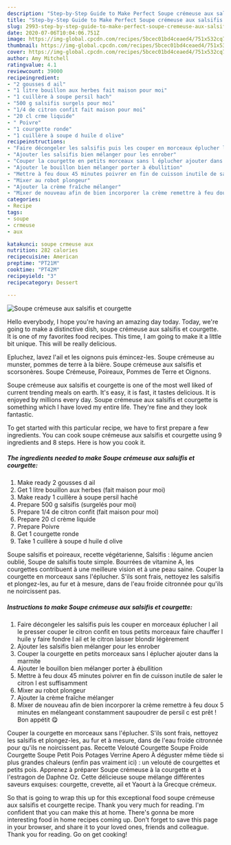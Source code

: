 ```yaml
---
description: "Step-by-Step Guide to Make Perfect Soupe crémeuse aux salsifis et courgette"
title: "Step-by-Step Guide to Make Perfect Soupe crémeuse aux salsifis et courgette"
slug: 2993-step-by-step-guide-to-make-perfect-soupe-cremeuse-aux-salsifis-et-courgette
date: 2020-07-06T10:04:06.751Z
image: https://img-global.cpcdn.com/recipes/5bcec01bd4ceaed4/751x532cq70/soupe-cremeuse-aux-salsifis-et-courgette-photo-principale-de-la-recette.jpg
thumbnail: https://img-global.cpcdn.com/recipes/5bcec01bd4ceaed4/751x532cq70/soupe-cremeuse-aux-salsifis-et-courgette-photo-principale-de-la-recette.jpg
cover: https://img-global.cpcdn.com/recipes/5bcec01bd4ceaed4/751x532cq70/soupe-cremeuse-aux-salsifis-et-courgette-photo-principale-de-la-recette.jpg
author: Amy Mitchell
ratingvalue: 4.1
reviewcount: 39000
recipeingredient:
- "2 gousses d ail"
- "1 litre bouillon aux herbes fait maison pour moi"
- "1 cuillère à soupe persil hach"
- "500 g salsifis surgels pour moi"
- "1/4 de citron confit fait maison pour moi"
- "20 cl crme liquide"
- " Poivre"
- "1 courgette ronde"
- "1 cuillère à soupe d huile d olive"
recipeinstructions:
- "Faire décongeler les salsifis puis les couper en morceaux éplucher l ail le presser couper le citron confit en tous petits morceaux faire chauffer l huile y faire fondre l ail et le citron laisser blondir légèrement"
- "Ajouter les salsifis bien mélanger pour les enrober"
- "Couper la courgette en petits morceaux sans l éplucher ajouter dans la marmite"
- "Ajouter le bouillon bien mélanger porter à ébullition"
- "Mettre à feu doux 45 minutes poivrer en fin de cuisson inutile de saler le citron l est suffisamment"
- "Mixer au robot plongeur"
- "Ajouter la crème fraîche mélanger"
- "Mixer de nouveau afin de bien incorporer la crème remettre à feu doux 5 minutes en mélangeant constamment saupoudrer de persil c est prêt ! Bon appétit 😋"
categories:
- Recipe
tags:
- soupe
- crmeuse
- aux

katakunci: soupe crmeuse aux 
nutrition: 282 calories
recipecuisine: American
preptime: "PT21M"
cooktime: "PT42M"
recipeyield: "3"
recipecategory: Dessert

---
```



![Soupe crémeuse aux salsifis et courgette](https://img-global.cpcdn.com/recipes/5bcec01bd4ceaed4/751x532cq70/soupe-cremeuse-aux-salsifis-et-courgette-photo-principale-de-la-recette.jpg)

Hello everybody, I hope you're having an amazing day today. Today, we're going to make a distinctive dish, soupe crémeuse aux salsifis et courgette. It is one of my favorites food recipes. This time, I am going to make it a little bit unique. This will be really delicious.

Epluchez, lavez l&#39;ail et les oignons puis émincez-les. Soupe crémeuse au munster, pommes de terre à la bière. Soupe crémeuse aux salsifis et scorsonères. Soupe Crémeuse, Poireaux, Pommes de Terre et Oignons.

Soupe crémeuse aux salsifis et courgette is one of the most well liked of current trending meals on earth. It's easy, it is fast, it tastes delicious. It is enjoyed by millions every day. Soupe crémeuse aux salsifis et courgette is something which I have loved my entire life. They're fine and they look fantastic.


To get started with this particular recipe, we have to first prepare a few ingredients. You can cook soupe crémeuse aux salsifis et courgette using 9 ingredients and 8 steps. Here is how you cook it.

<!--inarticleads1-->

##### The ingredients needed to make Soupe crémeuse aux salsifis et courgette:

1. Make ready 2 gousses d ail
1. Get 1 litre bouillon aux herbes (fait maison pour moi)
1. Make ready 1 cuillère à soupe persil haché
1. Prepare 500 g salsifis (surgelés pour moi)
1. Prepare 1/4 de citron confit (fait maison pour moi)
1. Prepare 20 cl crème liquide
1. Prepare  Poivre
1. Get 1 courgette ronde
1. Take 1 cuillère à soupe d huile d olive


Soupe salsifis et poireaux, recette végétarienne, Salsifis : légume ancien oublié, Soupe de salsifis toute simple. Bourrées de vitamine A, les courgettes contribuent à une meilleure vision et à une peau saine. Couper la courgette en morceaux sans l&#39;éplucher. S&#39;ils sont frais, nettoyez les salsifis et plongez-les, au fur et à mesure, dans de l&#39;eau froide citronnée pour qu&#39;ils ne noircissent pas. 

<!--inarticleads2-->

##### Instructions to make Soupe crémeuse aux salsifis et courgette:

1. Faire décongeler les salsifis puis les couper en morceaux éplucher l ail le presser couper le citron confit en tous petits morceaux faire chauffer l huile y faire fondre l ail et le citron laisser blondir légèrement
1. Ajouter les salsifis bien mélanger pour les enrober
1. Couper la courgette en petits morceaux sans l éplucher ajouter dans la marmite
1. Ajouter le bouillon bien mélanger porter à ébullition
1. Mettre à feu doux 45 minutes poivrer en fin de cuisson inutile de saler le citron l est suffisamment
1. Mixer au robot plongeur
1. Ajouter la crème fraîche mélanger
1. Mixer de nouveau afin de bien incorporer la crème remettre à feu doux 5 minutes en mélangeant constamment saupoudrer de persil c est prêt ! Bon appétit 😋


Couper la courgette en morceaux sans l&#39;éplucher. S&#39;ils sont frais, nettoyez les salsifis et plongez-les, au fur et à mesure, dans de l&#39;eau froide citronnée pour qu&#39;ils ne noircissent pas. Recette Velouté Courgette Soupe Froide Courgette Soupe Petit Pois Potages Verrine Apero À déguster même tiède si plus grandes chaleurs (enfin pas vraiment ici) : un velouté de courgettes et petits pois. Apprenez à préparer Soupe crémeuse à la courgette et à l&#39;estragon de Daphne Oz. Cette délicieuse soupe mélange différentes saveurs exquises: courgette, crevette, ail et Yaourt à la Grecque crémeux. 

So that is going to wrap this up for this exceptional food soupe crémeuse aux salsifis et courgette recipe. Thank you very much for reading. I'm confident that you can make this at home. There's gonna be more interesting food in home recipes coming up. Don't forget to save this page in your browser, and share it to your loved ones, friends and colleague. Thank you for reading. Go on get cooking!
